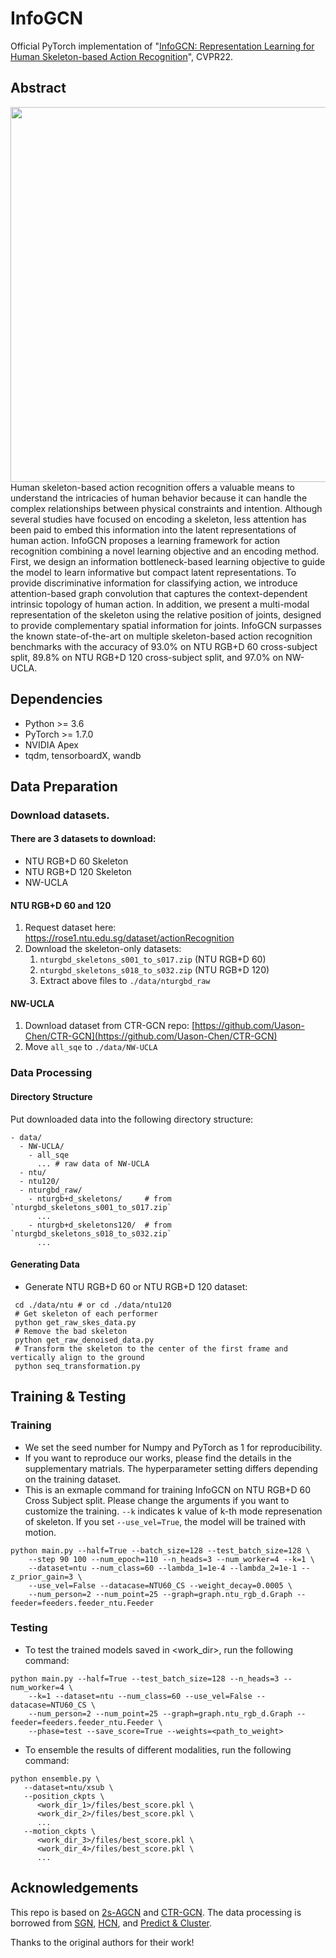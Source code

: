 # InfoGCN
Official PyTorch implementation of "[InfoGCN: Representation Learning for Human Skeleton-based Action Recognition](https://openaccess.thecvf.com/content/CVPR2022/html/Chi_InfoGCN_Representation_Learning_for_Human_Skeleton-Based_Action_Recognition_CVPR_2022_paper.html)", CVPR22.

## Abstract
<img src="resources/main_fig.png" width="600" />
Human skeleton-based action recognition offers a valuable means to understand the intricacies of human behavior because it can handle the complex relationships between physical constraints and intention. Although several studies have focused on encoding a skeleton, less attention has been paid to embed this information into the latent representations of human action. InfoGCN proposes a learning framework for action recognition combining a novel learning objective and an encoding method. First, we design an information bottleneck-based learning objective to guide the model to learn informative but compact latent representations. To provide discriminative information for classifying action, we introduce attention-based graph convolution that captures the context-dependent intrinsic topology of human action. In addition, we present a multi-modal representation of the skeleton using the relative position of joints, designed to provide complementary spatial information for joints. InfoGCN surpasses the known state-of-the-art on multiple skeleton-based action recognition benchmarks with the accuracy of 93.0% on NTU RGB+D 60 cross-subject split, 89.8% on NTU RGB+D 120 cross-subject split, and 97.0% on NW-UCLA.

## Dependencies

- Python >= 3.6
- PyTorch >= 1.7.0
- NVIDIA Apex
- tqdm, tensorboardX, wandb

## Data Preparation

### Download datasets.

#### There are 3 datasets to download:

- NTU RGB+D 60 Skeleton
- NTU RGB+D 120 Skeleton
- NW-UCLA

#### NTU RGB+D 60 and 120

1. Request dataset here: https://rose1.ntu.edu.sg/dataset/actionRecognition
2. Download the skeleton-only datasets:
   1. `nturgbd_skeletons_s001_to_s017.zip` (NTU RGB+D 60)
   2. `nturgbd_skeletons_s018_to_s032.zip` (NTU RGB+D 120)
   3. Extract above files to `./data/nturgbd_raw`

#### NW-UCLA

1. Download dataset from CTR-GCN repo: [https://github.com/Uason-Chen/CTR-GCN](https://github.com/Uason-Chen/CTR-GCN)
2. Move `all_sqe` to `./data/NW-UCLA`

### Data Processing

#### Directory Structure

Put downloaded data into the following directory structure:

```
- data/
  - NW-UCLA/
    - all_sqe
      ... # raw data of NW-UCLA
  - ntu/
  - ntu120/
  - nturgbd_raw/
    - nturgb+d_skeletons/     # from `nturgbd_skeletons_s001_to_s017.zip`
      ...
    - nturgb+d_skeletons120/  # from `nturgbd_skeletons_s018_to_s032.zip`
      ...
```

#### Generating Data

- Generate NTU RGB+D 60 or NTU RGB+D 120 dataset:

```
 cd ./data/ntu # or cd ./data/ntu120
 # Get skeleton of each performer
 python get_raw_skes_data.py
 # Remove the bad skeleton 
 python get_raw_denoised_data.py
 # Transform the skeleton to the center of the first frame and vertically align to the ground
 python seq_transformation.py
```

## Training & Testing

### Training
- We set the seed number for Numpy and PyTorch as 1 for reproducibility.
- If you want to reproduce our works, please find the details in the supplementary matrials. The hyperparameter setting differs depending on the training dataset. 
- This is an exmaple command for training InfoGCN on NTU RGB+D 60 Cross Subject split. Please change the arguments if you want to customize the training. `--k` indicates k value of k-th mode represenation of skeleton. If you set `--use_vel=True`, the model will be trained with motion.

```
python main.py --half=True --batch_size=128 --test_batch_size=128 \
    --step 90 100 --num_epoch=110 --n_heads=3 --num_worker=4 --k=1 \
    --dataset=ntu --num_class=60 --lambda_1=1e-4 --lambda_2=1e-1 --z_prior_gain=3 \
    --use_vel=False --datacase=NTU60_CS --weight_decay=0.0005 \
    --num_person=2 --num_point=25 --graph=graph.ntu_rgb_d.Graph --feeder=feeders.feeder_ntu.Feeder
```

### Testing

- To test the trained models saved in <work_dir>, run the following command:

```
python main.py --half=True --test_batch_size=128 --n_heads=3 --num_worker=4 \
    --k=1 --dataset=ntu --num_class=60 --use_vel=False --datacase=NTU60_CS \
    --num_person=2 --num_point=25 --graph=graph.ntu_rgb_d.Graph --feeder=feeders.feeder_ntu.Feeder \
    --phase=test --save_score=True --weights=<path_to_weight>
```

- To ensemble the results of different modalities, run the following command:
```
python ensemble.py \
   --dataset=ntu/xsub \
   --position_ckpts \
      <work_dir_1>/files/best_score.pkl \
      <work_dir_2>/files/best_score.pkl \
      ...
   --motion_ckpts \
      <work_dir_3>/files/best_score.pkl \
      <work_dir_4>/files/best_score.pkl \
      ...
```

## Acknowledgements

This repo is based on [2s-AGCN](https://github.com/lshiwjx/2s-AGCN) and [CTR-GCN](https://github.com/Uason-Chen/CTR-GCN). The data processing is borrowed from [SGN](https://github.com/microsoft/SGN), [HCN](https://github.com/huguyuehuhu/HCN-pytorch), and [Predict & Cluster](https://github.com/shlizee/Predict-Cluster).

Thanks to the original authors for their work!
